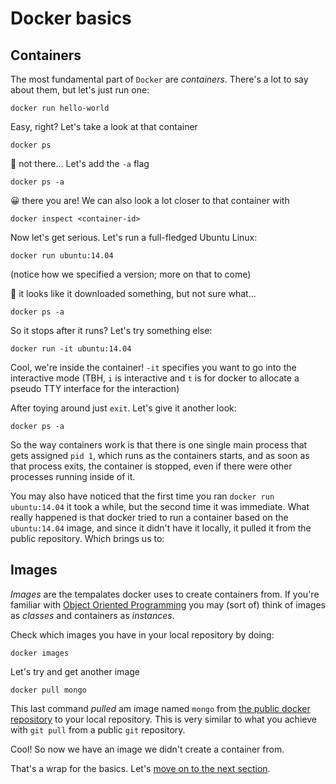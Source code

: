 # Docker basics

## Containers

The most fundamental part of `Docker` are *containers*. There's a lot to say about them, but let's just run one:

```
docker run hello-world
```

Easy, right? Let's take a look at that container

```
docker ps
```

🤔 not there... Let's add the `-a` flag

```
docker ps -a
```

😀 there you are! We can also look a lot closer to that container with

```
docker inspect <container-id>
```

Now let's get serious. Let's run a full-fledged Ubuntu Linux:

```
docker run ubuntu:14.04
```

(notice how we specified a version; more on that to come)

🤔 it looks like it downloaded something, but not sure what...

```
docker ps -a
```

So it stops after it runs? Let's try something else:

```
docker run -it ubuntu:14.04
```

Cool, we're inside the container! `-it` specifies you want to go into the interactive mode (TBH, `i` is interactive and `t` is for docker to allocate a pseudo TTY interface for the interaction)

After toying around just `exit`. Let's give it another look:

```
docker ps -a
```

So the way containers work is that there is one single main process that gets assigned `pid 1`, which runs as the containers starts, and as soon as that process exits, the container is stopped, even if there were other processes running inside of it.

You may also have noticed that the first time you ran `docker run ubuntu:14.04` it took a while, but the second time it was immediate. What really happened is that docker tried to run a container based on the `ubuntu:14.04` image, and since it didn't have it locally, it pulled it from the public repository. Which brings us to:

## Images

_Images_ are the tempalates docker uses to create containers from. If you're familiar with [Object Oriented Programming](https://en.wikipedia.org/wiki/Object-oriented_programming) you may (sort of) think of images as _classes_ and containers as _instances_.

Check which images you have in your local repository by doing:

```
docker images
```

Let's try and get another image

```
docker pull mongo
```
This last command _pulled_ am image named `mongo` from [the public docker repository](https://hub.docker.com) to your local repository. This is very similar to what you achieve with `git pull` from a public `git` repository.

Cool! So now we have an image we didn't create a container from.

That's a wrap for the basics. Let's [move on to the next section](https://github.com/gvilarino/docker-workshop/tree/master/1-running-containers).
